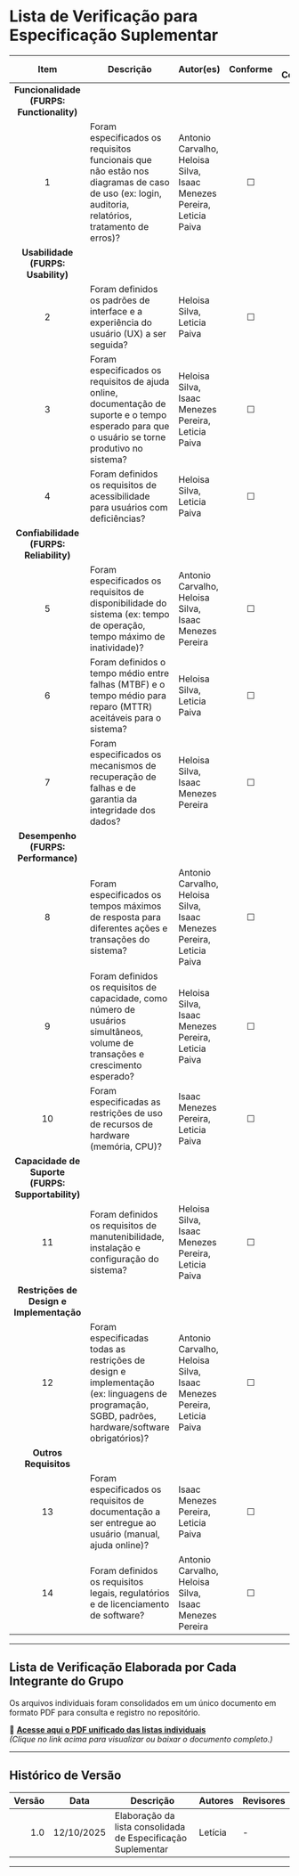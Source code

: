 #  Lista de Verificação para Especificação Suplementar

| **Item** | **Descrição** | **Autor(es)** | **Conforme** | **Não Conforme** |
|:--:|---------------------------------------------|---------------------------------------------|:--:|:--:|
| **Funcionalidade (FURPS: Functionality)** |||||
| 1 | Foram especificados os requisitos funcionais que não estão nos diagramas de caso de uso (ex: login, auditoria, relatórios, tratamento de erros)? | Antonio Carvalho, Heloisa Silva, Isaac Menezes Pereira, Leticia Paiva | ☐ | ☐ |
| **Usabilidade (FURPS: Usability)** |||||
| 2 | Foram definidos os padrões de interface e a experiência do usuário (UX) a ser seguida? | Heloisa Silva, Leticia Paiva | ☐ | ☐ |
| 3 | Foram especificados os requisitos de ajuda online, documentação de suporte e o tempo esperado para que o usuário se torne produtivo no sistema? | Heloisa Silva, Isaac Menezes Pereira, Leticia Paiva | ☐ | ☐ |
| 4 | Foram definidos os requisitos de acessibilidade para usuários com deficiências? | Heloisa Silva, Leticia Paiva | ☐ | ☐ |
| **Confiabilidade (FURPS: Reliability)** |||||
| 5 | Foram especificados os requisitos de disponibilidade do sistema (ex: tempo de operação, tempo máximo de inatividade)? | Antonio Carvalho, Heloisa Silva, Isaac Menezes Pereira | ☐ | ☐ |
| 6 | Foram definidos o tempo médio entre falhas (MTBF) e o tempo médio para reparo (MTTR) aceitáveis para o sistema? | Heloisa Silva, Leticia Paiva | ☐ | ☐ |
| 7 | Foram especificados os mecanismos de recuperação de falhas e de garantia da integridade dos dados? | Heloisa Silva, Isaac Menezes Pereira | ☐ | ☐ |
| **Desempenho (FURPS: Performance)** |||||
| 8 | Foram especificados os tempos máximos de resposta para diferentes ações e transações do sistema? | Antonio Carvalho, Heloisa Silva, Isaac Menezes Pereira, Leticia Paiva | ☐ | ☐ |
| 9 | Foram definidos os requisitos de capacidade, como número de usuários simultâneos, volume de transações e crescimento esperado? | Heloisa Silva, Isaac Menezes Pereira, Leticia Paiva | ☐ | ☐ |
| 10 | Foram especificadas as restrições de uso de recursos de hardware (memória, CPU)? | Isaac Menezes Pereira, Leticia Paiva | ☐ | ☐ |
| **Capacidade de Suporte (FURPS: Supportability)** |||||
| 11 | Foram definidos os requisitos de manutenibilidade, instalação e configuração do sistema? | Heloisa Silva, Isaac Menezes Pereira, Leticia Paiva | ☐ | ☐ |
| **Restrições de Design e Implementação** |||||
| 12 | Foram especificadas todas as restrições de design e implementação (ex: linguagens de programação, SGBD, padrões, hardware/software obrigatórios)? | Antonio Carvalho, Heloisa Silva, Isaac Menezes Pereira, Leticia Paiva | ☐ | ☐ |
| **Outros Requisitos** |||||
| 13 | Foram especificados os requisitos de documentação a ser entregue ao usuário (manual, ajuda online)? | Isaac Menezes Pereira, Leticia Paiva | ☐ | ☐ |
| 14 | Foram definidos os requisitos legais, regulatórios e de licenciamento de software? | Antonio Carvalho, Heloisa Silva, Isaac Menezes Pereira | ☐ | ☐ |


---


## Lista de Verificação Elaborada por Cada Integrante do Grupo

Os arquivos individuais foram consolidados em um único documento em formato PDF para consulta e registro no repositório.

📎 **[Acesse aqui o PDF unificado das listas individuais](../../assets/images/pdf_listas/listas_verificacao_especificacao_suplementar_unificado.pdf)**  
*(Clique no link acima para visualizar ou baixar o documento completo.)*

---

## Histórico de Versão

| Versão | Data       | Descrição                                   | Autores  | Revisores |
|-------:|------------|----------------------------------------------|----------|-----------|
| 1.0    | 12/10/2025 | Elaboração da lista consolidada de Especificação Suplementar  | Letícia  | -         |

---

<style>
:root{
  --sp-blue: #3766ae;      
  --sp-blue-600:#2f5a9b;
  --sp-blue-100:#e8f0fb;
  --muted: #475569;
  --bg-card: #ffffff;
  --ring: rgba(55,102,174,.25);
}

/* ====== Hero ====== */
.plan-hero{
  background: linear-gradient(135deg, #9333ea 0%, #6366f1 100%);
  border-radius: 14px;
  padding: 1.25rem 1.25rem;
  color: #fff;
  margin: .5rem 0 1.25rem;
  box-shadow: 0 10px 24px rgba(99,102,241,.18);
}
.plan-hero__title{
  font-size: 1.35rem;
  font-weight: 800;
  letter-spacing: .3px;
}
.plan-hero__chips{ margin-top: .5rem; display:flex; gap:.5rem; flex-wrap: wrap; }
.chip{
  font-size: .8rem;
  background: rgba(255,255,255,.18);
  border: 1px solid rgba(255,255,255,.35);
  padding: .25rem .55rem;
  border-radius: 999px;
  backdrop-filter: blur(2px);
}

/* ====== Grid ====== */
.plan-grid{
  display: grid;
  grid-template-columns: repeat(auto-fit, minmax(240px, 1fr));
  gap: 16px;
  align-items: stretch;
}

/* ====== Card ====== */
.card{
  display: block;
  text-decoration: none !important;
  background: var(--bg-card);
  border: 1px solid #e5e7eb;
  border-radius: 14px;
  padding: 16px 16px 14px;
  box-shadow: 0 2px 12px rgba(0,0,0,.04);
  transition: transform .2s ease, box-shadow .2s ease, border-color .2s ease;
  position: relative;
}
.card::before{
  content:"";
  position:absolute; inset:0;
  border-radius: 14px;
  padding:1px;
  background: linear-gradient(135deg, #8b5cf6 0%, #6366f1 100%);
  -webkit-mask: linear-gradient(#000 0 0) content-box, linear-gradient(#000 0 0);
  -webkit-mask-composite: xor; mask-composite: exclude;
  opacity:.0; transition: opacity .2s ease;
}
.card:hover{
  transform: translateY(-4px);
  box-shadow: 0 10px 22px rgba(0,0,0,.10);
  border-color: transparent;
}
.card:hover::before{ opacity: .9; }

.card__icon{
  width: 46px; height: 46px;
  border-radius: 12px;
  background: var(--sp-blue-100);
  display:grid; place-items:center;
  font-size: 1.35rem;
  margin-bottom: 10px;
  color: var(--sp-blue);
  box-shadow: inset 0 0 0 1px rgba(55,102,174,.12);
}
.card__title{
  font-weight: 700;
  font-size: 1.05rem;
  margin-bottom: 4px;
  color: #0f172a;
}
.card__desc{
  color: var(--muted);
  font-size: .95rem;
  line-height: 1.35;
}
</style>
